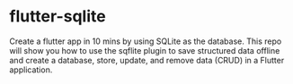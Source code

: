 # flutter-sqlite
Create a flutter app in 10 mins by using SQLite as the database. This repo will show you how to use the sqflite plugin to save structured data offline and create a database, store, update, and remove data (CRUD) in a Flutter application.
